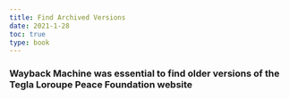 ```yaml
---
title: Find Archived Versions
date: 2021-1-28
toc: true
type: book
---
```



### Wayback Machine was essential to find older versions of the Tegla Loroupe Peace Foundation website
